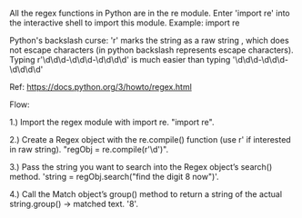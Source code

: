 All the regex functions in Python are in the re module. Enter 'import re' into the interactive shell to import this module.
Example:
import re

Python's backslash curse:
'r' marks the string as a raw string , which does not escape characters (in python backslash represents escape characters).
Typing r'\d\d\d-\d\d\d-\d\d\d\d' is much easier than typing
'\\d\\d\\d-\\d\\d\\d-\\d\\d\\d\\d'

Ref: https://docs.python.org/3/howto/regex.html

Flow:

1.) Import the regex module with import re.
"import re".

2.) Create a Regex object with the re.compile() function (use r' if interested in raw string).
"regObj = re.compile(r'\d')".

3.) Pass the string you want to search into the Regex object’s search() method.
'string = regObj.search("find the digit 8 now")'.

4.) Call the Match object’s group() method to return a string of the actual
string.group()
-> matched text. '8'.
